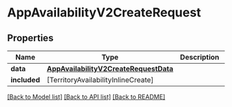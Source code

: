 # AppAvailabilityV2CreateRequest

## Properties
Name | Type | Description | Notes
------------ | ------------- | ------------- | -------------
**data** | [**AppAvailabilityV2CreateRequestData**](AppAvailabilityV2CreateRequestData.md) |  | 
**included** | [TerritoryAvailabilityInlineCreate] |  | [optional] 

[[Back to Model list]](../README.md#documentation-for-models) [[Back to API list]](../README.md#documentation-for-api-endpoints) [[Back to README]](../README.md)


